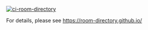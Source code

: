 [![ci-room-directory](https://github.com/room-directory/room-directory/actions/workflows/ci.yml/badge.svg)](https://github.com/room-directory/room-directory/actions/workflows/ci.yml)

For details, please see https://room-directory.github.io/
